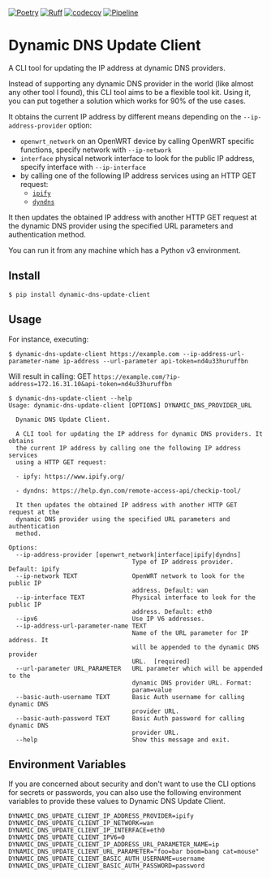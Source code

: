 [![Poetry](https://img.shields.io/endpoint?url=https://python-poetry.org/badge/v0.json)](https://python-poetry.org/)
[![Ruff](https://img.shields.io/endpoint?url=https://raw.githubusercontent.com/astral-sh/ruff/main/assets/badge/v2.json)](https://github.com/astral-sh/ruff)
[![codecov](https://codecov.io/gh/max-pfeiffer/dynamic-dns-update-client/graph/badge.svg?token=lPYop1verl)](https://codecov.io/gh/max-pfeiffer/dynamic-dns-update-client)
[![Pipeline](https://github.com/max-pfeiffer/dynamic-dns-update-client/actions/workflows/pipeline.yml/badge.svg)](https://github.com/max-pfeiffer/dynamic-dns-update-client/actions/workflows/pipeline.yml)

# Dynamic DNS Update Client
A CLI tool for updating the IP address at dynamic DNS providers.

Instead of supporting any dynamic DNS provider in the world (like almost any other tool I found), this CLI tool aims to
be a flexible tool kit. Using it, you can put together a solution which works for 90% of the use cases.

It obtains the current IP address by different means depending on the `--ip-address-provider` option:
* `openwrt_network` on an OpenWRT device by calling OpenWRT specific functions, specify network with `--ip-network`
* `interface` physical network interface to look for the public IP address, specify interface with `--ip-interface`
* by calling one of the following IP address services using an HTTP GET request:
  * [`ipify`](https://www.ipify.org/)
  * [`dyndns`](https://help.dyn.com/remote-access-api/checkip-tool/)


It then updates the obtained IP address with another HTTP GET request at the dynamic DNS provider using
the specified URL parameters and authentication method.

You can run it from any machine which has a Python v3 environment.

## Install
```shell
$ pip install dynamic-dns-update-client 
```

## Usage
For instance, executing:
```shell
$ dynamic-dns-update-client https://example.com --ip-address-url-parameter-name ip-address --url-parameter api-token=nd4u33huruffbn
```
Will result in calling: GET `https://example.com/?ip-address=172.16.31.10&api-token=nd4u33huruffbn`

```shell
$ dynamic-dns-update-client --help
Usage: dynamic-dns-update-client [OPTIONS] DYNAMIC_DNS_PROVIDER_URL

  Dynamic DNS Update Client.

  A CLI tool for updating the IP address for dynamic DNS providers. It obtains
  the current IP address by calling one the following IP address services
  using a HTTP GET request:

  - ipfy: https://www.ipify.org/

  - dyndns: https://help.dyn.com/remote-access-api/checkip-tool/

  It then updates the obtained IP address with another HTTP GET request at the
  dynamic DNS provider using the specified URL parameters and authentication
  method.

Options:
  --ip-address-provider [openwrt_network|interface|ipify|dyndns]
                                  Type of IP address provider. Default: ipify
  --ip-network TEXT               OpenWRT network to look for the public IP
                                  address. Default: wan
  --ip-interface TEXT             Physical interface to look for the public IP
                                  address. Default: eth0
  --ipv6                          Use IP V6 addresses.
  --ip-address-url-parameter-name TEXT
                                  Name of the URL parameter for IP address. It
                                  will be appended to the dynamic DNS provider
                                  URL.  [required]
  --url-parameter URL_PARAMETER   URL parameter which will be appended to the
                                  dynamic DNS provider URL. Format:
                                  param=value
  --basic-auth-username TEXT      Basic Auth username for calling dynamic DNS
                                  provider URL.
  --basic-auth-password TEXT      Basic Auth password for calling dynamic DNS
                                  provider URL.
  --help                          Show this message and exit.
```

## Environment Variables
If you are concerned about security and don't want to use the CLI options for secrets or passwords, you can also use
the following environment variables to provide these values to Dynamic DNS Update Client.
```shell
DYNAMIC_DNS_UPDATE_CLIENT_IP_ADDRESS_PROVIDER=ipify
DYNAMIC_DNS_UPDATE_CLIENT_IP_NETWORK=wan
DYNAMIC_DNS_UPDATE_CLIENT_IP_INTERFACE=eth0
DYNAMIC_DNS_UPDATE_CLIENT_IPV6=0
DYNAMIC_DNS_UPDATE_CLIENT_IP_ADDRESS_URL_PARAMETER_NAME=ip
DYNAMIC_DNS_UPDATE_CLIENT_URL_PARAMETER="foo=bar boom=bang cat=mouse"
DYNAMIC_DNS_UPDATE_CLIENT_BASIC_AUTH_USERNAME=username
DYNAMIC_DNS_UPDATE_CLIENT_BASIC_AUTH_PASSWORD=password
```